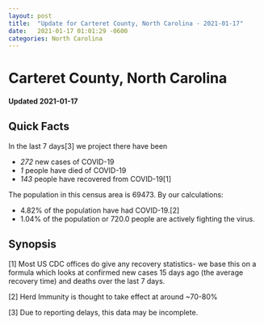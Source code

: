 ```yaml
---
layout: post
title:  "Update for Carteret County, North Carolina - 2021-01-17"
date:   2021-01-17 01:01:29 -0600
categories: North Carolina
---
```


# Carteret County, North Carolina
#### Updated 2021-01-17

## Quick Facts

In the last 7 days[3] we project there have been
- *272* new cases of COVID-19
- *1* people have died of COVID-19
- *143* people have recovered from COVID-19[1]

The population in this census area is 69473. By our calculations:
- 4.82% of the population have had COVID-19.[2]
- 1.04% of the population or 720.0 people are actively fighting the virus.

## Synopsis




[1] Most US CDC offices do give any recovery statistics- we base this on a formula which looks at confirmed new cases
15 days ago (the average recovery time) and deaths over the last 7 days.

[2] Herd Immunity is thought to take effect at around ~70-80%

[3] Due to reporting delays, this data may be incomplete.
 
    